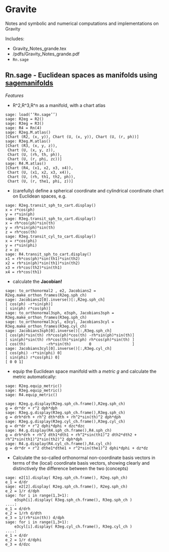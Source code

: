 # Gravite
Notes and symbolic and numerical computations and implementations on Gravity

Includes: 
* Gravity_Notes_grande.tex
* /pdfs/Gravity_Notes_grande.pdf
* `Rn.sage` 

## Rn.sage - Euclidean spaces as manifolds using [sagemanifolds](http://sagemanifolds.obspm.fr)
*Features*
* R^2,R^3,R^n as a manifold, with a chart atlas

```
sage: load(‘‘Rn.sage’’)  
sage: R2eg = R2() 
sage: R3eg = R3() 
sage: R4 = Rn(4) 
sage: R2eg.M.atlas()
[Chart (R2, (x, y)), Chart (U, (x, y)), Chart (U, (r, ph))]
sage: R3eg.M.atlas()
[Chart (R3, (x, y, z)),
 Chart (U, (x, y, z)),
 Chart (U, (rh, th, ph)),
 Chart (U, (r, phi, zc))]
sage: R4.M.atlas()
[Chart (R4, (x1, x2, x3, x4)),
 Chart (U, (x1, x2, x3, x4)),
 Chart (U, (rh, th1, th2, ph)),
 Chart (U, (r, the1, phi, z))]
```

* (carefully) define a spherical coordinate and cylindrical coordinate chart on Euclidean spaces, e.g.

```
sage: R2eg.transit_sph_to_cart.display() 
x = r*cos(ph)
y = r*sin(ph)
sage: R3eg.transit_sph_to_cart.display() 
x = rh*cos(ph)*sin(th)
y = rh*sin(ph)*sin(th)
z = rh*cos(th)
sage: R3eg.transit_cyl_to_cart.display() 
x = r*cos(phi)
y = r*sin(phi)
z = zc
sage: R4.transit_sph_to_cart.display() 
x1 = rh*cos(ph)*sin(th1)*sin(th2)
x2 = rh*sin(ph)*sin(th1)*sin(th2)
x3 = rh*cos(th2)*sin(th1)
x4 = rh*cos(th1)
```

* calculate the **Jacobian!**

```
sage: to_orthonormal2 , e2, Jacobians2 = R2eg.make_orthon_frames(R2eg.sph_ch) 
sage: Jacobians2[0].inverse()[:,R2eg.sph_ch]
[ cos(ph) -r*sin(ph)]
[ sin(ph) r*cos(ph)]
sage: to_orthonormal3sph, e3sph, Jacobians3sph = R3eg.make_orthon_frames(R3eg.sph_ch) 
sage: to_orthonormal3cyl, e3cyl, Jacobians3cyl = R3eg.make_orthon_frames(R3eg.cyl_ch) 
sage: Jacobians3sph[0].inverse()[:,R3eg.sph_ch]
[ cos(ph)*sin(th) rh*cos(ph)*cos(th) -rh*sin(ph)*sin(th)]
[ sin(ph)*sin(th) rh*cos(th)*sin(ph) rh*cos(ph)*sin(th) ]
[ cos(th)         -rh*sin(th)        0                  ]
sage: Jacobians3cyl[0].inverse()[:,R3eg.cyl_ch]
[ cos(phi) -r*sin(phi) 0]
[ sin(phi) r*cos(phi) 0] 
[ 0 0 1]
```

* equip the Euclidean space manifold with a *metric* *g* and calculate the metric automatically:

```
sage: R2eg.equip_metric() 
sage: R3eg.equip_metric() 
sage: R4.equip_metric()

sage: R2eg.g.display(R2eg.sph_ch.frame(),R2eg.sph_ch)
g = dr*dr + r^2 dph*dph
sage: R3eg.g.display(R3eg.sph_ch.frame(),R3eg.sph_ch)
g = drh*drh + rh^2 dth*dth + rh^2*sin(th)^2 dph*dph
sage: R3eg.g.display(R3eg.cyl_ch.frame(),R3eg.cyl_ch)
g = dr*dr + r^2 dphi*dphi + dzc*dzc
sage: R4.g.display(R4.sph_ch.frame(),R4.sph_ch)
g = drh*drh + rh^2 dth1*dth1 + rh^2*sin(th1)^2 dth2*dth2 + rh^2*sin(th1)^2*sin(th2)^2 dph*dph
sage: R4.g.display(R4.cyl_ch.frame(),R4.cyl_ch)
g = dr*dr + r^2 dthe1*dthe1 + r^2*sin(the1)^2 dphi*dphi + dz*dz
```
* Calculate the so-called orthonormal non-coordinate basis vectors in terms of the (local) coordinate basis vectors, showing clearly and distinctively the difference between the two (concepts)

```
sage: e2[1].display( R2eg.sph_ch.frame(), R2eg.sph_ch)
e_1 = d/dr
sage: e2[2].display( R2eg.sph_ch.frame(), R2eg.sph_ch)
e_2 = 1/r d/dph
sage: for i in range(1,3+1):                                                         
    e3sph[i].display( R3eg.sph_ch.frame(), R3eg.sph_ch )
....:     
e_1 = d/drh
e_2 = 1/rh d/dth
e_3 = 1/(rh*sin(th)) d/dph
sage: for i in range(1,3+1):
    e3cyl[i].display( R3eg.cyl_ch.frame(), R3eg.cyl_ch )
....:     
e_1 = d/dr
e_2 = 1/r d/dphi
e_3 = d/dzc
```
